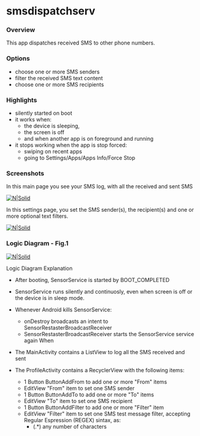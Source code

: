 # smsdispatchserv
### Overview
This app dispatches received SMS to other phone numbers.

### Options
- choose one or more SMS senders
- filter the received SMS text content
- choose one or more SMS recipients

### Highlights
 - silently started on boot
 - it works when:
    - the device is sleeping, 
    - the screen is off 
    - and when another app is on foreground and running
 - it stops working when the app is stop forced:
    - swiping on recent apps 
    - going to Settings/Apps/Apps Info/Force Stop
 
### Screenshots
In this main page you see your SMS log, with all the received and sent SMS

[![N|Solid](https://www.dogsally.com/github/smsdispatchserv_main.jpg)](https://www.dogsally.com/github/smsdispatchserv_main.jpg)

In this settings page, you set the SMS sender(s), the recipient(s) and one or more optional text filters.

[![N|Solid](https://www.dogsally.com/github/smsdispatchserv_profile.jpg)](https://www.dogsally.com/github/smsdispatchserv_profile.jpg)


### Logic Diagram - Fig.1
[![N|Solid](https://www.dogsally.com/github/smsdispatchserv_logic.jpg)](https://www.dogsally.com/github/smsdispatchserv_logic.jpg)

Logic Diagram Explanation
- After booting, SensorService is started by BOOT_COMPLETED
- SensorService runs silently and continuosly, even when screen is off or the device is in sleep mode. 
- Whenever Android kills SensorService:
    - onDestroy broadcasts an intent to SensorRestasterBroadcastReceiver
    - SensorRestasterBroadcastReceiver starts the SensorService service again
When     
        
- The MainActivity contains a ListView to log all the SMS received and sent
- The ProfileActivity contains a RecyclerView with the following items:
    - 1 Button ButtonAddFrom to add one or more "From" items
    - EditView "From" item to set one SMS sender
    - 1 Button ButtonAddTo to add one or more "To" items
    - EditView "To" item to set one SMS recipient
    - 1 Button ButtonAddFilter  to add one or more "Filter" item 
    - EditView "Filter" item to set one SMS test message filter, accepting Regular Espression (REGEX) sintax, as: 
        - (.*) any number of characters
